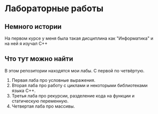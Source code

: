 # Лабораторные работы

## Немного истории

На первом курсе у меня была такая дисциплина как "Информатика" и на ней я изучал C++  

## Что тут можно найти

В этом репозитории находятся мои лабы. С первой по четвёртую.  

1. Первая лаба про условные выражения.
2. Вторая лаба про работу с циклами и некоторыми библиотеками языка C++.
3. Третья лаба про рекурсии, разделение кода на функции и статическую переменную.
4. Четвертая лаба про массивы.
